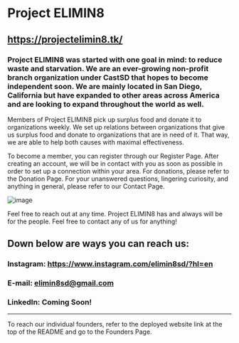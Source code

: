 # Project ELIMIN8

## https://projectelimin8.tk/

### Project ELIMIN8 was started with one goal in mind: to reduce waste and starvation. We are an ever-growing non-profit branch organization under CastSD that hopes to become independent soon. We are mainly located in San Diego, California but have expanded to other areas across America and are looking to expand throughout the world as well.

Members of Project ELIMIN8 pick up surplus food and donate it to organizations weekly. We set up relations between organizations that give us surplus food and donate to organizations that are in need of it. That way, we are able to help both causes with maximal effectiveness.

To become a member, you can register through our Register Page. After creating an account, we will be in contact with you as soon as possible in order to set up a connection within your area. For donations, please refer to the Donation Page. For your unanswered questions, lingering curiosity, and anything in general, please refer to our Contact Page.

![image](https://user-images.githubusercontent.com/87632049/174547706-ce1b1740-3f1d-4b21-95d5-4084babe26ef.png)

Feel free to reach out at any time. Project ELIMIN8 has and always will be for the people. Feel free to contact any of us for anything!

## Down below are ways you can reach us:

### Instagram: https://www.instagram.com/elimin8sd/?hl=en

### E-mail: elimin8sd@gmail.com

### LinkedIn: Coming Soon!

---

To reach our individual founders, refer to the deployed website link at the top of the README and go to the Founders Page.
